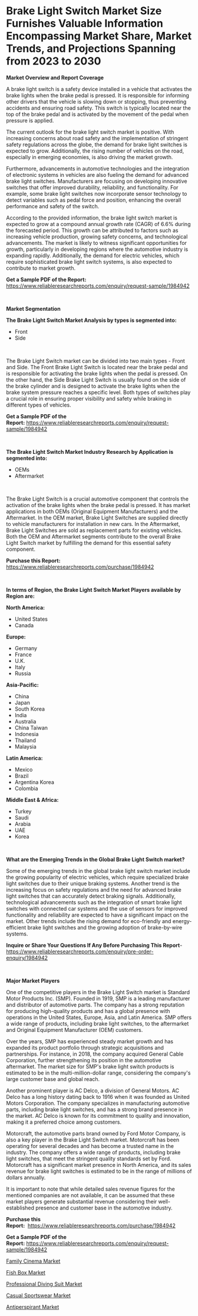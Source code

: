 <p><h1>Brake Light Switch Market Size Furnishes Valuable Information Encompassing Market Share, Market Trends, and Projections Spanning from 2023 to 2030</h1></p><p><strong>Market Overview and Report Coverage</strong></p>
<p><p>A brake light switch is a safety device installed in a vehicle that activates the brake lights when the brake pedal is pressed. It is responsible for informing other drivers that the vehicle is slowing down or stopping, thus preventing accidents and ensuring road safety. This switch is typically located near the top of the brake pedal and is activated by the movement of the pedal when pressure is applied.</p><p>The current outlook for the brake light switch market is positive. With increasing concerns about road safety and the implementation of stringent safety regulations across the globe, the demand for brake light switches is expected to grow. Additionally, the rising number of vehicles on the road, especially in emerging economies, is also driving the market growth.</p><p>Furthermore, advancements in automotive technologies and the integration of electronic systems in vehicles are also fueling the demand for advanced brake light switches. Manufacturers are focusing on developing innovative switches that offer improved durability, reliability, and functionality. For example, some brake light switches now incorporate sensor technology to detect variables such as pedal force and position, enhancing the overall performance and safety of the switch.</p><p>According to the provided information, the brake light switch market is expected to grow at a compound annual growth rate (CAGR) of 6.6% during the forecasted period. This growth can be attributed to factors such as increasing vehicle production, growing safety concerns, and technological advancements. The market is likely to witness significant opportunities for growth, particularly in developing regions where the automotive industry is expanding rapidly. Additionally, the demand for electric vehicles, which require sophisticated brake light switch systems, is also expected to contribute to market growth.</p></p>
<p><strong>Get a Sample PDF of the Report:</strong> <a href="https://www.reliableresearchreports.com/enquiry/request-sample/1984942">https://www.reliableresearchreports.com/enquiry/request-sample/1984942</a></p>
<p>&nbsp;</p>
<p><strong>Market Segmentation</strong></p>
<p><strong>The Brake Light Switch Market Analysis by types is segmented into:</strong></p>
<p><ul><li>Front</li><li>Side</li></ul></p>
<p>&nbsp;</p>
<p><p>The Brake Light Switch market can be divided into two main types - Front and Side. The Front Brake Light Switch is located near the brake pedal and is responsible for activating the brake lights when the pedal is pressed. On the other hand, the Side Brake Light Switch is usually found on the side of the brake cylinder and is designed to activate the brake lights when the brake system pressure reaches a specific level. Both types of switches play a crucial role in ensuring proper visibility and safety while braking in different types of vehicles.</p></p>
<p><strong>Get a Sample PDF of the Report:</strong>&nbsp;<a href="https://www.reliableresearchreports.com/enquiry/request-sample/1984942">https://www.reliableresearchreports.com/enquiry/request-sample/1984942</a></p>
<p>&nbsp;</p>
<p><strong>The Brake Light Switch Market Industry Research by Application is segmented into:</strong></p>
<p><ul><li>OEMs</li><li>Aftermarket</li></ul></p>
<p>&nbsp;</p>
<p><p>The Brake Light Switch is a crucial automotive component that controls the activation of the brake lights when the brake pedal is pressed. It has market applications in both OEMs (Original Equipment Manufacturers) and the Aftermarket. In the OEM market, Brake Light Switches are supplied directly to vehicle manufacturers for installation in new cars. In the Aftermarket, Brake Light Switches are sold as replacement parts for existing vehicles. Both the OEM and Aftermarket segments contribute to the overall Brake Light Switch market by fulfilling the demand for this essential safety component.</p></p>
<p><strong>Purchase this Report:</strong>&nbsp; <a href="https://www.reliableresearchreports.com/purchase/1984942">https://www.reliableresearchreports.com/purchase/1984942</a></p>
<p>&nbsp;</p>
<p><strong>In terms of Region, the Brake Light Switch Market Players available by Region are:</strong></p>
<p>
    <p> <strong> North America: </strong>
        <ul>
            <li>United States</li>
            <li>Canada</li>
        </ul>
        </p> 
    <p> <strong> Europe: </strong>
        <ul>
            <li>Germany</li>
            <li>France</li>
            <li>U.K.</li>
            <li>Italy</li>
            <li>Russia</li>
        </ul>
        </p> 
    <p> <strong> Asia-Pacific: </strong>
        <ul>
            <li>China</li>
            <li>Japan</li>
            <li>South Korea</li>
            <li>India</li>
            <li>Australia</li>
            <li>China Taiwan</li>
            <li>Indonesia</li>
            <li>Thailand</li>
            <li>Malaysia</li>
        </ul>
        </p> 
    <p> <strong> Latin America: </strong>
        <ul>
            <li>Mexico</li>
            <li>Brazil</li>
            <li>Argentina Korea</li>
            <li>Colombia</li>
        </ul>
        </p> 
    <p> <strong> Middle East & Africa: </strong>
        <ul>
            <li>Turkey</li>
            <li>Saudi</li>
            <li>Arabia</li>
            <li>UAE</li>
            <li>Korea</li>
        </ul>
    </p>
    </p>
<p>&nbsp;</p>
<p><strong>What are the Emerging Trends in the Global Brake Light Switch market?</strong></p>
<p><p>Some of the emerging trends in the global brake light switch market include the growing popularity of electric vehicles, which require specialized brake light switches due to their unique braking systems. Another trend is the increasing focus on safety regulations and the need for advanced brake light switches that can accurately detect braking signals. Additionally, technological advancements such as the integration of smart brake light switches with connected car systems and the use of sensors for improved functionality and reliability are expected to have a significant impact on the market. Other trends include the rising demand for eco-friendly and energy-efficient brake light switches and the growing adoption of brake-by-wire systems.</p></p>
<p><strong>Inquire or Share Your Questions If Any Before Purchasing This Report</strong>- <a href="https://www.reliableresearchreports.com/enquiry/pre-order-enquiry/1984942">https://www.reliableresearchreports.com/enquiry/pre-order-enquiry/1984942</a></p>
<p>&nbsp;</p>
<p><strong>Major Market Players</strong></p>
<p><p>One of the competitive players in the Brake Light Switch market is Standard Motor Products Inc. (SMP). Founded in 1919, SMP is a leading manufacturer and distributor of automotive parts. The company has a strong reputation for producing high-quality products and has a global presence with operations in the United States, Europe, Asia, and Latin America. SMP offers a wide range of products, including brake light switches, to the aftermarket and Original Equipment Manufacturer (OEM) customers.</p><p>Over the years, SMP has experienced steady market growth and has expanded its product portfolio through strategic acquisitions and partnerships. For instance, in 2018, the company acquired General Cable Corporation, further strengthening its position in the automotive aftermarket. The market size for SMP's brake light switch products is estimated to be in the multi-million-dollar range, considering the company's large customer base and global reach.</p><p>Another prominent player is AC Delco, a division of General Motors. AC Delco has a long history dating back to 1916 when it was founded as United Motors Corporation. The company specializes in manufacturing automotive parts, including brake light switches, and has a strong brand presence in the market. AC Delco is known for its commitment to quality and innovation, making it a preferred choice among customers.</p><p>Motorcraft, the automotive parts brand owned by Ford Motor Company, is also a key player in the Brake Light Switch market. Motorcraft has been operating for several decades and has become a trusted name in the industry. The company offers a wide range of products, including brake light switches, that meet the stringent quality standards set by Ford. Motorcraft has a significant market presence in North America, and its sales revenue for brake light switches is estimated to be in the range of millions of dollars annually.</p><p>It is important to note that while detailed sales revenue figures for the mentioned companies are not available, it can be assumed that these market players generate substantial revenue considering their well-established presence and customer base in the automotive industry.</p></p>
<p><strong>Purchase this Report:</strong>&nbsp;&nbsp;<a href="https://www.reliableresearchreports.com/purchase/1984942">https://www.reliableresearchreports.com/purchase/1984942</a></p>
<p></p>
<p><strong>Get a Sample PDF of the Report:</strong>&nbsp;<a href="https://www.reliableresearchreports.com/enquiry/request-sample/1984942">https://www.reliableresearchreports.com/enquiry/request-sample/1984942</a></p>
<p><p><a href="https://medium.com/@mhdhonirp23/family-cinema-market-size-market-outlook-and-market-forecast-2023-to-2030-2631db3cc5ae">Family Cinema Market</a></p><p><a href="https://medium.com/@devidwarnerrp23/fish-box-market-share-evolution-and-market-growth-trends-2023-2030-b116d92d848e">Fish Box Market</a></p><p><a href="https://medium.com/@mahimohanrp23/professional-diving-suit-market-furnishes-information-on-market-share-market-trends-and-market-a01d9e1e62f2">Professional Diving Suit Market</a></p><p><a href="https://medium.com/@adityalohrp23/casual-sportswear-market-size-cagr-trends-2024-2030-368475eea72a">Casual Sportswear Market</a></p><p><a href="https://medium.com/@rameshramurp23/antiperspirant-market-insight-market-trends-growth-forecasted-from-2023-to-2030-73bbc093874f">Antiperspirant Market</a></p></p>